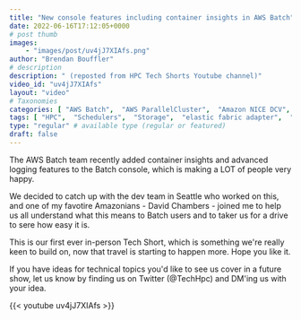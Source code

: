 ```yaml
---
title: "New console features including container insights in AWS Batch"
date: 2022-06-16T17:12:05+0000
# post thumb
images:
    - "images/post/uv4jJ7XIAfs.png"
author: "Brendan Bouffler"
# description
description: " (reposted from HPC Tech Shorts Youtube channel)"
video_id: "uv4jJ7XIAfs"
layout: "video"
# Taxonomies
categories: [ "AWS Batch",  "AWS ParallelCluster",  "Amazon NICE DCV",  "Elastic Fabric Adapter",  "Life Sciences", ]
tags: [ "HPC",  "Schedulers",  "Storage",  "elastic fabric adapter",  "AWS Batch",  "ParallelCluster",  "MPI",  "advanced logging",  "elastic",  "scientific computing",  "virtualization",  "High Performance Computing",  "batch console",  "EC2",  "GPUs",  "tightly-coupled",  "containr insights",  "vizualization",  "bioinformatics",  "cloud computing",  "CPUs",  "technical computing",  "infiniband",  "DCV",  "Lustre",  "batch",  "EFA",  "autoscaling",  "techshorts", ]
type: "regular" # available type (regular or featured)
draft: false
---
```


The AWS Batch team recently added container insights and advanced logging features to the Batch console, which is making a LOT of people very happy.

We decided to catch up with the dev team in Seattle who worked on this, and one of my favotire Amazonians - David Chambers - joined me to help us all understand what this means to Batch users and to taker us for a drive to sere how easy it is.

This is our first ever in-person Tech Short, which is something we're really keen to build on, now that travel is starting to happen more. Hope you like it.

If you have ideas for technical topics you'd like to see us cover in a future show, let us know by finding us on Twitter (@TechHpc) and DM'ing us with your idea.

{{< youtube uv4jJ7XIAfs >}}